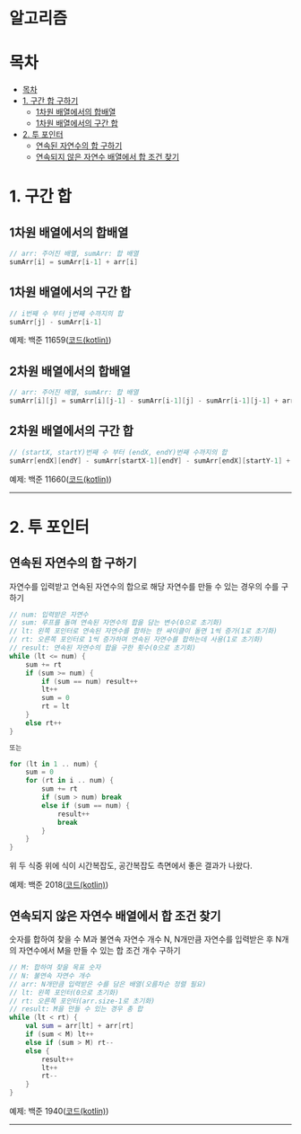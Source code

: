 # 알고리즘

# 목차
- [목차](#목차)
- [1. 구간 합 구하기](#1-구간-합)
    - [1차원 배열에서의 합배열](#1차원-배열에서의-합배열)
    - [1차원 배열에서의 구간 합](#1차원-배열에서의-구간-합)
- [2. 투 포인터](#2-투-포인터)
  - [연속된 자연수의 합 구하기](#연속된-자연수의-합-구하기)
  - [연속되지 않은 자연수 배열에서 합 조건 찾기](#연속되지-않은-자연수-배열에서-합-조건-찾기)

# 1. 구간 합
## 1차원 배열에서의 합배열
```kotlin
// arr: 주어진 배열, sumArr: 합 배열
sumArr[i] = sumArr[i-1] + arr[i]
```
## 1차원 배열에서의 구간 합
```kotlin
// i번째 수 부터 j번째 수까지의 합
sumArr[j] - sumArr[i-1]
```
예제: 백준 11659([코드(kotlin)](https://github.com/djawnstj/Algorithm/blob/learned/%EB%B0%B1%EC%A4%80/Silver/11659.%E2%80%85%EA%B5%AC%EA%B0%84%E2%80%85%ED%95%A9%E2%80%85%EA%B5%AC%ED%95%98%EA%B8%B0%E2%80%854/%EA%B5%AC%EA%B0%84%E2%80%85%ED%95%A9%E2%80%85%EA%B5%AC%ED%95%98%EA%B8%B0%E2%80%854.kt))

## 2차원 배열에서의 합배열
```kotlin
// arr: 주어진 배열, sumArr: 합 배열
sumArr[i][j] = sumArr[i][j-1] - sumArr[i-1][j] - sumArr[i-1][j-1] + arr[i][j]
```
## 2차원 배열에서의 구간 합
```kotlin
// (startX, startY)번째 수 부터 (endX, endY)번째 수까지의 합
sumArr[endX][endY] - sumArr[startX-1][endY] - sumArr[endX][startY-1] + sumArr[startX-1][startY-1]
```
예제: 백준 11660([코드(kotlin)](https://github.com/djawnstj/Algorithm/blob/learned/%EB%B0%B1%EC%A4%80/Silver/11660.%E2%80%85%EA%B5%AC%EA%B0%84%E2%80%85%ED%95%A9%E2%80%85%EA%B5%AC%ED%95%98%EA%B8%B0%E2%80%855/%EA%B5%AC%EA%B0%84%E2%80%85%ED%95%A9%E2%80%85%EA%B5%AC%ED%95%98%EA%B8%B0%E2%80%855.kt))

---

# 2. 투 포인터

## 연속된 자연수의 합 구하기
자연수를 입력받고 연속된 자연수의 합으로 해당 자연수를 만들 수 있는 경우의 수를 구하기
```kotlin
// num: 입력받은 자연수 
// sum: 루프를 돌며 연속된 자연수의 합을 담는 변수(0으로 초기화)
// lt: 왼쪽 포인터로 연속된 자연수를 합하는 한 싸이클이 돌면 1씩 증가(1로 초기화)
// rt: 오른쪽 포인터로 1씩 증가하며 연속된 자연수를 합하는데 사용(1로 초기화)
// result: 연속된 자연수의 합을 구한 횟수(0으로 초기회)
while (lt <= num) {
    sum += rt
    if (sum >= num) {
        if (sum == num) result++
        lt++
        sum = 0
        rt = lt
    }
    else rt++
}

또는

for (lt in 1 .. num) {
    sum = 0
    for (rt in i .. num) {
        sum += rt
        if (sum > num) break
        else if (sum == num) {
            result++
            break
        }
    }
}
```
위 두 식중 위에 식이 시간복잡도, 공간복잡도 측면에서 좋은 결과가 나왔다.

예제: 백준 2018([코드(kotlin)](https://github.com/djawnstj/Algorithm/blob/learned/%EB%B0%B1%EC%A4%80/Silver/2018.%E2%80%85%EC%88%98%EB%93%A4%EC%9D%98%E2%80%85%ED%95%A9%E2%80%855/%EC%88%98%EB%93%A4%EC%9D%98%E2%80%85%ED%95%A9%E2%80%855.kt))

## 연속되지 않은 자연수 배열에서 합 조건 찾기
숫자를 합하여 찾을 수 M과 불연속 자연수 개수 N, N개만큼 자연수를 입력받은 후 N개의 자연수에서 M을 만들 수 있는 합 조건 개수 구하기
```kotlin
// M: 합하여 찾을 목표 숫자
// N: 불연속 자연수 개수
// arr: N개만큼 입력받은 수를 담은 배열(오름차순 정렬 필요)
// lt: 왼쪽 포인터(0으로 초기화)
// rt: 오른쪽 포인터(arr.size-1로 초기화)
// result: M을 만들 수 있는 경우 총 합
while (lt < rt) {
    val sum = arr[lt] + arr[rt]
    if (sum < M) lt++
    else if (sum > M) rt--
    else {
        result++
        lt++
        rt--
    }
}
```
예제: 백준 1940([코드(kotlin)](https://github.com/djawnstj/Algorithm/blob/learned/%EB%B0%B1%EC%A4%80/Silver/1940.%E2%80%85%EC%A3%BC%EB%AA%BD/%EC%A3%BC%EB%AA%BD.kt))



---

